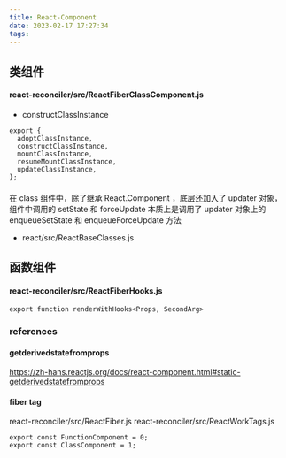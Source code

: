 ```yaml
---
title: React-Component
date: 2023-02-17 17:27:34
tags:
---
```


## 类组件
#### react-reconciler/src/ReactFiberClassComponent.js
- constructClassInstance
```
export {
  adoptClassInstance,
  constructClassInstance,
  mountClassInstance,
  resumeMountClassInstance,
  updateClassInstance,
};
```

#### 
在 class 组件中，除了继承 React.Component ，底层还加入了 updater 对象，组件中调用的 setState 和 forceUpdate 本质上是调用了 updater 对象上的 enqueueSetState 和 enqueueForceUpdate 方法

- react/src/ReactBaseClasses.js



## 函数组件
#### react-reconciler/src/ReactFiberHooks.js
```
export function renderWithHooks<Props, SecondArg>
```


### references
#### getderivedstatefromprops
https://zh-hans.reactjs.org/docs/react-component.html#static-getderivedstatefromprops

#### fiber tag
react-reconciler/src/ReactFiber.js
react-reconciler/src/ReactWorkTags.js
```
export const FunctionComponent = 0;
export const ClassComponent = 1;
```